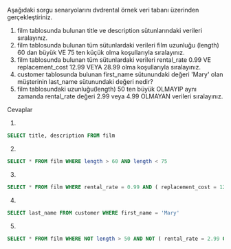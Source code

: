 Aşağıdaki sorgu senaryolarını dvdrental örnek veri tabanı üzerinden gerçekleştiriniz.

1. film tablosunda bulunan title ve description sütunlarındaki verileri sıralayınız.
2. film tablosunda bulunan tüm sütunlardaki verileri film uzunluğu (length) 60 dan büyük VE 75 ten küçük olma koşullarıyla sıralayınız.
3. film tablosunda bulunan tüm sütunlardaki verileri rental_rate 0.99 VE replacement_cost 12.99 VEYA 28.99 olma koşullarıyla sıralayınız.
4. customer tablosunda bulunan first_name sütunundaki değeri 'Mary' olan müşterinin last_name sütunundaki değeri nedir?
5. film tablosundaki uzunluğu(length) 50 ten büyük OLMAYIP aynı zamanda rental_rate değeri 2.99 veya 4.99 OLMAYAN verileri sıralayınız.

Cevaplar

1. 
```sql
SELECT title, description FROM film
```
2. 
```sql
SELECT * FROM film WHERE length > 60 AND length < 75
```
3. 
```sql
SELECT * FROM film WHERE rental_rate = 0.99 AND ( replacement_cost = 12.99 OR replacement_cost = 28.99 )
```
4. 
```sql
SELECT last_name FROM customer WHERE first_name = 'Mary'
```
5. 
```sql
SELECT * FROM film WHERE NOT length > 50 AND NOT ( rental_rate = 2.99 OR rental_rate = 4.99 )
```